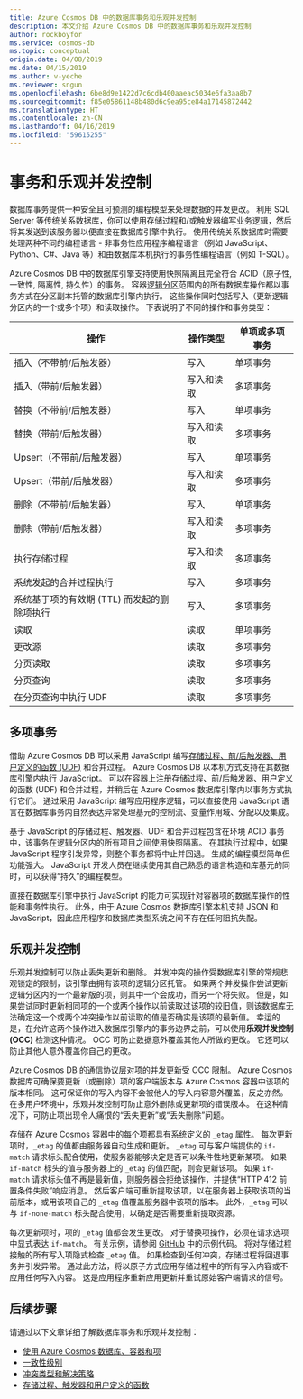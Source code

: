 ```yaml
---
title: Azure Cosmos DB 中的数据库事务和乐观并发控制
description: 本文介绍 Azure Cosmos DB 中的数据库事务和乐观并发控制
author: rockboyfor
ms.service: cosmos-db
ms.topic: conceptual
origin.date: 04/08/2019
ms.date: 04/15/2019
ms.author: v-yeche
ms.reviewer: sngun
ms.openlocfilehash: 6be8d9e1422d7c6cdb400aaeac5034e6fa3aa8b7
ms.sourcegitcommit: f85e05861148b480d6c9ea95ce84a17145872442
ms.translationtype: HT
ms.contentlocale: zh-CN
ms.lasthandoff: 04/16/2019
ms.locfileid: "59615255"
---
```

# <a name="transactions-and-optimistic-concurrency-control"></a>事务和乐观并发控制

数据库事务提供一种安全且可预测的编程模型来处理数据的并发更改。 利用 SQL Server 等传统关系数据库，你可以使用存储过程和/或触发器编写业务逻辑，然后将其发送到该服务器以便直接在数据库引擎中执行。 使用传统关系数据库时需要处理两种不同的编程语言 - 非事务性应用程序编程语言（例如 JavaScript、Python、C#、Java 等）和由数据库本机执行的事务性编程语言（例如 T-SQL）。

Azure Cosmos DB 中的数据库引擎支持使用快照隔离且完全符合 ACID（原子性, 一致性, 隔离性, 持久性）的事务。 容器[逻辑分区](partition-data.md)范围内的所有数据库操作都以事务方式在分区副本托管的数据库引擎内执行。 这些操作同时包括写入（更新逻辑分区内的一个或多个项）和读取操作。 下表说明了不同的操作和事务类型：

| **操作**  | **操作类型** | **单项或多项事务** |
|---------|---------|---------|
| 插入（不带前/后触发器） | 写入 | 单项事务 |
| 插入（带前/后触发器） | 写入和读取 | 多项事务 |
| 替换（不带前/后触发器） | 写入 | 单项事务 |
| 替换（带前/后触发器） | 写入和读取 | 多项事务 |
| Upsert（不带前/后触发器） | 写入 | 单项事务 |
| Upsert（带前/后触发器） | 写入和读取 | 多项事务 |
| 删除（不带前/后触发器） | 写入 | 单项事务 |
| 删除（带前/后触发器） | 写入和读取 | 多项事务 |
| 执行存储过程 | 写入和读取 | 多项事务 |
| 系统发起的合并过程执行 | 写入 | 多项事务 |
| 系统基于项的有效期 (TTL) 而发起的删除项执行 | 写入 | 多项事务 |
| 读取 | 读取 | 单项事务 |
| 更改源 | 读取 | 多项事务 |
| 分页读取 | 读取 | 多项事务 |
| 分页查询 | 读取 | 多项事务 |
| 在分页查询中执行 UDF | 读取 | 多项事务 |

## <a name="multi-item-transactions"></a>多项事务

借助 Azure Cosmos DB 可以采用 JavaScript 编写[存储过程、前/后触发器、用户定义的函数 (UDF)](stored-procedures-triggers-udfs.md) 和合并过程。 Azure Cosmos DB 以本机方式支持在其数据库引擎内执行 JavaScript。 可以在容器上注册存储过程、前/后触发器、用户定义的函数 (UDF) 和合并过程，并稍后在 Azure Cosmos 数据库引擎内以事务方式执行它们。 通过采用 JavaScript 编写应用程序逻辑，可以直接使用 JavaScript 语言在数据库事务内自然表达异常处理基元的控制流、变量作用域、分配以及集成。

基于 JavaScript 的存储过程、触发器、UDF 和合并过程包含在环境 ACID 事务中，该事务在逻辑分区内的所有项目之间使用快照隔离。 在其执行过程中，如果 JavaScript 程序引发异常，则整个事务都将中止并回退。 生成的编程模型简单但功能强大。 JavaScript 开发人员在继续使用其自己熟悉的语言构造和库基元的同时，可以获得“持久”的编程模型。

直接在数据库引擎中执行 JavaScript 的能力可实现针对容器项的数据库操作的性能和事务性执行。 此外，由于 Azure Cosmos 数据库引擎本机支持 JSON 和 JavaScript，因此应用程序和数据库类型系统之间不存在任何阻抗失配。

## <a name="optimistic-concurrency-control"></a>乐观并发控制 

乐观并发控制可以防止丢失更新和删除。 并发冲突的操作受数据库引擎的常规悲观锁定的限制，该引擎由拥有该项的逻辑分区托管。 如果两个并发操作尝试更新逻辑分区内的一个最新版的项，则其中一个会成功，而另一个将失败。 但是，如果尝试同时更新相同项的一个或两个操作以前读取过该项的较旧值，则该数据库无法确定这一个或两个冲突操作以前读取的值是否确实是该项的最新值。 幸运的是，在允许这两个操作进入数据库引擎内的事务边界之前，可以使用**乐观并发控制 (OCC)** 检测这种情况。 OCC 可防止数据意外覆盖其他人所做的更改。 它还可以防止其他人意外覆盖你自己的更改。

Azure Cosmos DB 的通信协议层对项的并发更新受 OCC 限制。 Azure Cosmos 数据库可确保要更新（或删除）项的客户端版本与 Azure Cosmos 容器中该项的版本相同。 这可保证你的写入内容不会被他人的写入内容意外覆盖，反之亦然。 在多用户环境中，乐观并发控制可防止意外删除或更新项的错误版本。 在这种情况下，可防止项出现令人痛恨的“丢失更新”或“丢失删除”问题。

存储在 Azure Cosmos 容器中的每个项都具有系统定义的 `_etag` 属性。 每次更新项时，`_etag` 的值都由服务器自动生成和更新。 `_etag` 可与客户端提供的 `if-match` 请求标头配合使用，使服务器能够决定是否可以条件性地更新某项。 如果 `if-match` 标头的值与服务器上的 `_etag` 的值匹配，则会更新该项。 如果 `if-match` 请求标头值不再是最新值，则服务器会拒绝该操作，并提供“HTTP 412 前置条件失败”响应消息。 然后客户端可重新提取该项，以在服务器上获取该项的当前版本，或用该项自己的 `_etag` 值覆盖服务器中该项的版本。 此外，`_etag` 可以与 `if-none-match` 标头配合使用，以确定是否需要重新提取资源。 

每次更新项时，项的 `_etag` 值都会发生更改。 对于替换项操作，必须在请求选项中显式表达 `if-match`。 有关示例，请参阅 [GitHub](https://github.com/Azure/azure-documentdb-dotnet/blob/master/samples/code-samples/DocumentManagement/Program.cs#L398-L446) 中的示例代码。 将对存储过程接触的所有写入项隐式检查 `_etag` 值。 如果检查到任何冲突，存储过程将回退事务并引发异常。 通过此方法，将以原子方式应用存储过程中的所有写入内容或不应用任何写入内容。 这是应用程序重新应用更新并重试原始客户端请求的信号。

## <a name="next-steps"></a>后续步骤

请通过以下文章详细了解数据库事务和乐观并发控制：

- [使用 Azure Cosmos 数据库、容器和项](databases-containers-items.md)
- [一致性级别](consistency-levels.md)
- [冲突类型和解决策略](conflict-resolution-policies.md)
- [存储过程、触发器和用户定义的函数](stored-procedures-triggers-udfs.md)

<!-- Update_Description: update meta properties, wording update -->